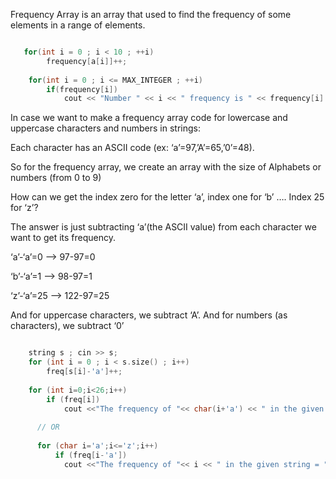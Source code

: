 Frequency Array is an array that used to find the frequency of some elements in a range of elements.

```cpp

   for(int i = 0 ; i < 10 ; ++i)
        frequency[a[i]]++;
    
    for(int i = 0 ; i <= MAX_INTEGER ; ++i)
        if(frequency[i])
            cout << "Number " << i << " frequency is " << frequency[i] << endl;
```

In case we want to make a frequency array code for lowercase and uppercase characters and numbers in strings:

Each character has an ASCII code (ex: ‘a’=97,’A’=65,’0’=48).

So for the frequency array, we create an array with the size of Alphabets or numbers (from 0 to 9)

How can we get the index zero for the letter ‘a’, index one for ‘b’ …. Index 25 for ‘z’?

The answer is just subtracting ‘a’(the ASCII value) from each character we want to get its frequency.

‘a’-‘a’=0 --> 97-97=0

‘b’-‘a’=1 --> 98-97=1

‘z’-‘a’=25 --> 122-97=25

And for uppercase characters, we subtract ‘A’. And for numbers (as characters), we subtract ‘0’
```cpp

    string s ; cin >> s;
    for (int i = 0 ; i < s.size() ; i++)
        freq[s[i]-'a']++;                  
    
    for (int i=0;i<26;i++)
        if (freq[i])
            cout <<"The frequency of "<< char(i+'a') << " in the given string = " <<freq[i]<<endl;
            
      // OR
      
      for (char i='a';i<='z';i++)
          if (freq[i-'a'])
            cout <<"The frequency of "<< i << " in the given string = " <<freq[i-'a']<<endl;
        
```
